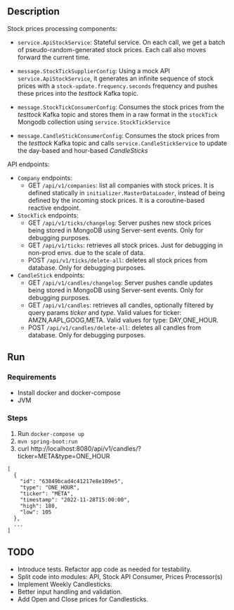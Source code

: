 ## Description
Stock prices processing components:

* `service.ApiStockService`: Stateful service. On each call, we get a batch of pseudo-random-generated stock
prices. Each call also moves forward the current time.

* `message.StockTickSupplierConfig`: Using a mock API `service.ApiStockService`, it generates an infinite sequence of
stock prices with a `stock-update.frequency.seconds` frequency and pushes these prices into the *testtock* Kafka 
topic.

* `message.StockTickConsumerConfig`: Consumes the stock prices from the *testtock* Kafka topic and stores them 
in a raw format in the `stockTick` Mongodb collection using `service.StockTickService`

* `message.CandleStickConsumerConfig`: Consumes the stock prices from the *testtock* Kafka topic and calls 
`service.CandleStickService` to update the day-based and hour-based *CandleSticks*

API endpoints:
* `Company` endpoints:
  * GET `/api/v1/companies`: list all companies with stock prices. It is defined statically in 
  `initializer.MasterDataLoader`, instead of being defined by the incoming stock prices. It is a coroutine-based
  reactive endpoint.
* `StockTick` endpoints:
  * GET `/api/v1/ticks/changelog`: Server pushes new stock prices being stored in MongoDB using Server-sent events. Only for debugging purposes.
  * GET `/api/v1/ticks`: retrieves all stock prices. Just for debugging in non-prod envs. due to the scale of data.
  * POST `/api/v1/ticks/delete-all`: deletes all stock prices from database. Only for debugging purposes.
* `CandleStick` endpoints:
  * GET `/api/v1/candles/changelog`: Server pushes candle updates being stored in MongoDB using Server-sent events. Only for debugging purposes.
  * GET `/api/v1/candles`: retrieves all candles, optionally filtered by query params *ticker* and *type*. 
  Valid values for ticker: AMZN,AAPL,GOOG,META. Valid values for type: DAY,ONE_HOUR.
  * POST `/api/v1/candles/delete-all`: deletes all candles from database. Only for debugging purposes.

## Run
### Requirements
* Install docker and docker-compose
* JVM

### Steps
1. Run `docker-compose up`
2.  `mvn spring-boot:run`
3. curl http://localhost:8080/api/v1/candles/?ticker=META&type=ONE_HOUR
```
[
  {
    "id": "63849bcad4c41217e8e109e5",
    "type": "ONE_HOUR",
    "ticker": "META",
    "timestamp": "2022-11-28T15:00:00",
    "high": 180,
    "low": 105
  },
  ...
]
```

## TODO

* Introduce tests. Refactor app code as needed for testability.
* Split code into modules: API, Stock API Consumer, Prices Processor(s)
* Implement Weekly Candlesticks.
* Better input handling and validation.
* Add Open and Close prices for Candlesticks.
